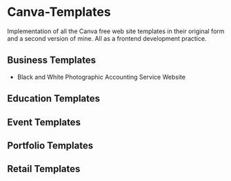 # Canva-Templates

Implementation of all the Canva free web site templates in their original form and a second version of mine. All as a frontend development practice.

## Business Templates

- Black and White Photographic Accounting Service Website

## Education Templates

## Event Templates

## Portfolio Templates

## Retail Templates
